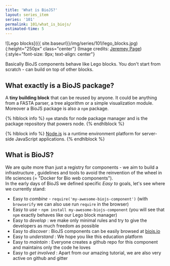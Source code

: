 ```yaml
---
title: 'What is BioJS?'
layout: series_item
series: '101'
permalink: 101/what_is_biojs/
estimated-time: 5
---
```


![Lego blocks]({{ site.baseurl}}/img/series/101/lego_blocks.jpg){:height="250px" class="center"}
(Image credits: [Jeremey Page](https://www.flickr.com/photos/jezpage/4990873353))
{:style="font-size: 9px; text-align: center"}  


Basically BioJS components behave like Lego blocks. You don't start from scratch - can build on top of other blocks.

What exactly is a BioJS package?
-------------------------

A __tiny building block__ that can be reused by anyone.
It could be anything from a FASTA parser, a tree algorithm or a simple visualization module.  
Moreover a BioJS package is also a `npm` package.

{% hlblock info %}
`npm` stands for node package manager and is the package repository that powers node.
{% endhlblock %}

{% hlblock info %}
[Node.js](http://nodejs.org) is a runtime environment platform for server-side JavaScript applications.
{% endhlblock %}


What is BioJS?
---------------------

We are quite more than just a registry for components - we aim to build a infrastructure
, guidelines and tools to avoid the reinvention of the wheel in life sciences (= "Docker for Bio web components").  
In the early days of BioJS we defined specific _Easy to_ goals, let's see where we currently stand:

* Easy to _combine_ - `require('my-awesome-biojs-component')` (with `browserify` we can also use run  `require` in the browser)
* Easy to _use_ - `npm install my-awesome-biojs-component` (you will see that `npm` exactly behaves like our Lego block manager)
* Easy to _develop_ : we make only minimal rules and try to give the developers as much freedom as possible
* Easy to _discover_ : BioJS components can be easily browsed at [biojs.io](http://biojs.io)
* Easy to _understand_ : We hope you like this education platform
* Easy to _maintain_ : Everyone creates a github repo for this component and maintains only the code he loves
* Easy to _get involved_ : Apart from our amazing tutorial, we are also very active on github and gitter

<!--
* Easy to start:
* Easy to test
-->
